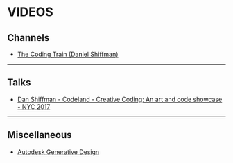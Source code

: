 # VIDEOS

## Channels

* [The Coding Train (Daniel Shiffman)](https://www.youtube.com/channel/UCvjgXvBlbQiydffZU7m1_aw)

___

## Talks

* [Dan Shiffman - Codeland - Creative Coding: An art and code showcase - NYC 2017](https://www.youtube.com/watch?v=68JUaszsvmU)

___

## Miscellaneous

* [Autodesk Generative Design](https://www.youtube.com/watch?v=CtYRfMzmWFU)